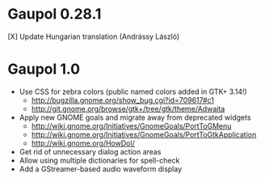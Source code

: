 Gaupol 0.28.1
=============

 [X] Update Hungarian translation (Andrássy László)

Gaupol 1.0
==========

 * Use CSS for zebra colors (public named colors added in GTK+ 3.14!)
     * http://bugzilla.gnome.org/show_bug.cgi?id=709617#c1
     * http://git.gnome.org/browse/gtk+/tree/gtk/theme/Adwaita
 * Apply new GNOME goals and migrate away from deprecated widgets
   - http://wiki.gnome.org/Initiatives/GnomeGoals/PortToGMenu
   - http://wiki.gnome.org/Initiatives/GnomeGoals/PortToGtkApplication
   - http://wiki.gnome.org/HowDoI/
 * Get rid of unnecessary dialog action areas
 * Allow using multiple dictionaries for spell-check
 * Add a GStreamer-based audio waveform display
